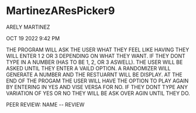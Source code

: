 # MartinezAResPicker9
ARELY MARTINEZ 

OCT 19 2022 9:42 PM 

THE PROGRAM WILL ASK THE USER WHAT THEY FEEL LIKE HAVING THEY 
WILL ENTER 1 2 OR 3 DEPENDING ON WHAT THEY WANT. IF THEY DONT 
TYPE IN A NUMBER (HAS TO BE 1, 2, OR 3 ASWELL). THE USER WILL 
BE ASKED UNTIL THEY ENTER A VAILD OPTION. A RANDOMIZER WILL 
GENERATE A NUMBER AND THE RESTUARNT WILL BE DISPLAY. AT THE 
END OF THE PROGAM THE USER WILL HAVE THE OPTION TO PLAY AGAIN
BY ENTERING IN YES AND VISE VERSA FOR NO. IF THEY DONT TYPE ANY 
VARIATION OF YES OR NO THEY WILL BE ASK OVER AGIN UNTIL THEY DO.

PEER REVIEW: NAME -- REVIEW
